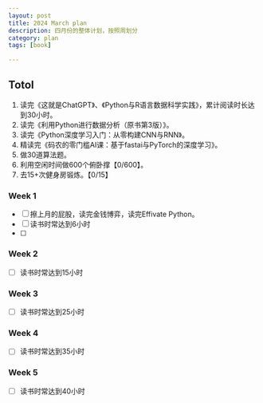 ```yaml
---
layout: post
title: 2024 March plan
description: 四月份的整体计划，按照周划分
category: plan
tags: [book]

---
```


## Totol

1. 读完《这就是ChatGPT》、《Python与R语言数据科学实践》，累计阅读时长达到30小时。
2. 读完《利用Python进行数据分析（原书第3版）》。
3. 读完《Python深度学习入门：从零构建CNN与RNN》。
3. 精读完《码农的零门槛AI课：基于fastai与PyTorch的深度学习》。
4. 做30道算法题。
5. 利用空闲时间做600个俯卧撑【0/600】。
6. 去15+次健身房锻炼。【0/15】

### Week 1

   - [ ] 擦上月的屁股，读完金钱博弈，读完Effivate Python。
   - [ ] 读书时常达到6小时
   - [ ] 

### Week 2

   - [ ] 读书时常达到15小时

### Week 3

   - [ ] 读书时常达到25小时

### Week 4

   - [ ] 读书时常达到35小时

### Week 5

   - [ ] 读书时常达到40小时